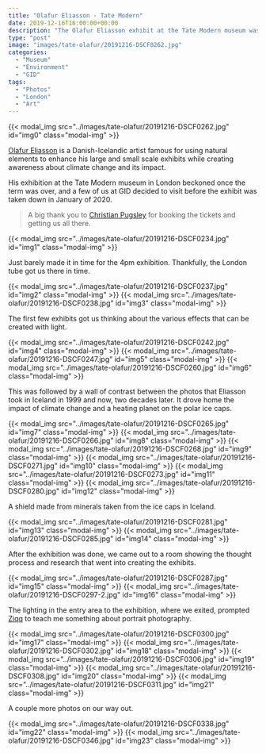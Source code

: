 ```yaml
---
title: "Olafur Eliasson - Tate Modern"
date: 2019-12-16T16:00:00+00:00
description: "The Olafur Eliasson exhibit at the Tate Modern museum was scheduled to close on the 5th of January, so we made a quick visit."
type: "post"
image: "images/tate-olafur/20191216-DSCF0262.jpg"
categories: 
  - "Museum"
  - "Environment"
  - "GID"
tags:
  - "Photos"
  - "London"
  - "Art"
---
```


{{< modal_img src="../images/tate-olafur/20191216-DSCF0262.jpg" id="img0" class="modal-img" >}}

[Olafur Eliasson](https://olafureliasson.net/) is a Danish-Icelandic artist famous for using natural elements to enhance his large and small scale exhibits while creating awareness about climate change and its impact.

His exhibition at the Tate Modern museum in London beckoned once the term was over, and a few of us at GID decided to visit before the exhibit was taken down in January of 2020.

> A big thank you to [Christian Pugsley](https://www.cpugsley.com/) for booking the tickets and getting us all there.

{{< modal_img src="../images/tate-olafur/20191216-DSCF0234.jpg" id="img1" class="modal-img" >}}

Just barely made it in time for the 4pm exhibition. Thankfully, the London tube got us there in time.

{{< modal_img src="../images/tate-olafur/20191216-DSCF0237.jpg" id="img2" class="modal-img" >}}
{{< modal_img src="../images/tate-olafur/20191216-DSCF0238.jpg" id="img3" class="modal-img" >}}

The first few exhibits got us thinking about the various effects that can be created with light.

{{< modal_img src="../images/tate-olafur/20191216-DSCF0242.jpg" id="img4" class="modal-img" >}}
{{< modal_img src="../images/tate-olafur/20191216-DSCF0247.jpg" id="img5" class="modal-img" >}}
{{< modal_img src="../images/tate-olafur/20191216-DSCF0260.jpg" id="img6" class="modal-img" >}}

This was followed by a wall of contrast between the photos that Eliasson took in Iceland in 1999 and now, two decades later. It drove home the impact of climate change and a heating planet on the polar ice caps.

{{< modal_img src="../images/tate-olafur/20191216-DSCF0265.jpg" id="img7" class="modal-img" >}}
{{< modal_img src="../images/tate-olafur/20191216-DSCF0266.jpg" id="img8" class="modal-img" >}}
{{< modal_img src="../images/tate-olafur/20191216-DSCF0268.jpg" id="img9" class="modal-img" >}}
{{< modal_img src="../images/tate-olafur/20191216-DSCF0271.jpg" id="img10" class="modal-img" >}}
{{< modal_img src="../images/tate-olafur/20191216-DSCF0273.jpg" id="img11" class="modal-img" >}}
{{< modal_img src="../images/tate-olafur/20191216-DSCF0280.jpg" id="img12" class="modal-img" >}}

A shield made from minerals taken from the ice caps in Iceland.

{{< modal_img src="../images/tate-olafur/20191216-DSCF0281.jpg" id="img13" class="modal-img" >}}
{{< modal_img src="../images/tate-olafur/20191216-DSCF0285.jpg" id="img14" class="modal-img" >}}

After the exhibition was done, we came out to a room showing the thought process and research that went into creating the exhibits.

{{< modal_img src="../images/tate-olafur/20191216-DSCF0287.jpg" id="img15" class="modal-img" >}}
{{< modal_img src="../images/tate-olafur/20191216-DSCF0297-2.jpg" id="img16" class="modal-img" >}}

The lighting in the entry area to the exhibition, where we exited, prompted [Ziqq](http://ziqqsayshello.com/) to teach me something about portrait photography.

{{< modal_img src="../images/tate-olafur/20191216-DSCF0300.jpg" id="img17" class="modal-img" >}}
{{< modal_img src="../images/tate-olafur/20191216-DSCF0302.jpg" id="img18" class="modal-img" >}}
{{< modal_img src="../images/tate-olafur/20191216-DSCF0306.jpg" id="img19" class="modal-img" >}}
{{< modal_img src="../images/tate-olafur/20191216-DSCF0308.jpg" id="img20" class="modal-img" >}}
{{< modal_img src="../images/tate-olafur/20191216-DSCF0311.jpg" id="img21" class="modal-img" >}}

A couple more photos on our way out.

{{< modal_img src="../images/tate-olafur/20191216-DSCF0338.jpg" id="img22" class="modal-img" >}}
{{< modal_img src="../images/tate-olafur/20191216-DSCF0346.jpg" id="img23" class="modal-img" >}}
